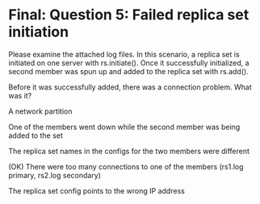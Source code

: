 # Final: Question 5: Failed replica set initiation

Please examine the attached log files. In this scenario, a replica set is initiated on one server with rs.initiate(). Once it successfully initialized, a second member was spun up and added to the replica set with rs.add().

Before it was successfully added, there was a connection problem. What was it?



A network partition

One of the members went down while the second member was being added to the set

The replica set names in the configs for the two members were different

(OK) There were too many connections to one of the members (rs1.log primary, rs2.log secondary)

The replica set config points to the wrong IP address
